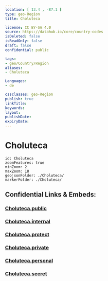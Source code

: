 ```yaml
---
location: [ 13.4 , -87.1 ] 
type: geo-Region
title: Choluteca

license: CC BY-SA 4.0
source: https://datahub.io/core/country-codes
isDeleted: false
isReadOnly: false
draft: false
confidential: public

tags:
- geo/Country/Region
aliases:
- Choluteca

Languages:
- de

cssclasses: geo-Region
publish: true
linkTitle: 
keywords: 
layout: 
publishDate: 
expiryDate: 
---
```


# Choluteca

```leaflet
id: Choluteca
zoomFeatures: true 
minZoom: 2 
maxZoom: 18
geojsonFolder: ./Choluteca/
markerFolder: ./Choluteca/
```


## Confidential Links & Embeds: 

### [Choluteca.public](/_public/\Earth\Continent\America~Central\Honduras\departments~HondurasCholuteca.public.md) 

### [Choluteca.internal](/_internal/\Earth\Continent\America~Central\Honduras\departments~HondurasCholuteca.internal.md) 

### [Choluteca.protect](/_protect/\Earth\Continent\America~Central\Honduras\departments~HondurasCholuteca.protect.md) 

### [Choluteca.private](/_private/\Earth\Continent\America~Central\Honduras\departments~HondurasCholuteca.private.md) 

### [Choluteca.personal](/_personal/\Earth\Continent\America~Central\Honduras\departments~HondurasCholuteca.personal.md) 

### [Choluteca.secret](/_secret/\Earth\Continent\America~Central\Honduras\departments~HondurasCholuteca.secret.md)


